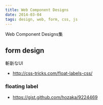 ```yaml
---
title: Web Component Designs
date: 2014-03-04
tags: design, web, form, css, js
---
```


Web Component Designs集

## form design

斬新なUI

+ <http://css-tricks.com/float-labels-css/>

### floating label        

+ <https://gist.github.com/hozaka/9224469>
